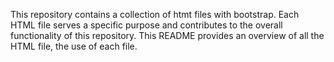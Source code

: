 This repository contains a collection of htmt files with bootstrap. Each HTML file serves a specific purpose and contributes to the overall functionality of this repository. This README provides an overview of all the HTML file, the use  of each file.
